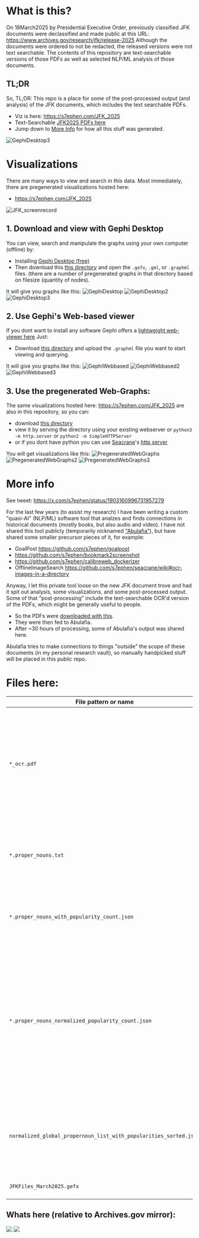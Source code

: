 # What is this?
On 18March2025 by Presidential Executive Order, previously classified JFK documents were declassified and made public at this URL:
https://www.archives.gov/research/jfk/release-2025
Although the documents were ordered to not be redacted, the released versions were not text searchable. The contents of this repository
are text-searchable versions of those PDFs as well as selected NLP/ML analysis of those documents.

## TL;DR
So, TL;DR: This repo is a place for *some* of the post-processed output (and analysis) of the JFK documents, which includes the text searchable PDFs.

- Viz is here: https://s7ephen.com/JFK_2025
- Text-Searchable [JFK2025 PDFs here](./0318) 
- Jump down to [More Info](#more-info) for how all this stuff was generated.

![GephiDesktop3](./README_md_files/GephiDesktop3.png)

# Visualizations

There are many ways to view and search in this data. Most immediately,
there are pregenerated visualizations hosted here:
- https://s7ephen.com/JFK_2025

![JFK_screenrecord](./README_md_files/JFK_Viz_Screenrecord_fast.gif)

## 1. Download and view with Gephi Desktop
You can view, search and manipulate the graphs using your own computer (offline) by:
- Installing [Gephi Desktop (free)](https://gephi.org) 
- Then download this [this directory](./graphs) and open the `.gefx`, `.gml`, or `.graphml` files. (there are a number of pregenerated graphs in that directory based on filesize (quantity of nodes).

It will give you graphs like this:
![GephiDesktop](./README_md_files/GephiDesktop.png)
![GephiDesktop2](./README_md_files/GephiDesktop2.png)
![GephiDesktop3](./README_md_files/GephiDesktop3.png)

## 2. Use Gephi's Web-based viewer
If you dont want to install any software Gephi offers a [lightweight web-viewer here](http://gephi.org/gephi-lite/) Just:
- Download [this directory](./graphs) and upload the `.graphml` file you want to start viewing and querying.

It will give you graphs like this:
![GephiWebbased](./README_md_files/GephiLite_webbased.png)
![GephiWebbased2](./README_md_files/GephiLite_webbased2.png)
![GephiWebbased3](./README_md_files/GephiLite_webbased3.png)

## 3. Use the pregenerated Web-Graphs:
The same visualizations hosted here: https://s7ephen.com/JFK_2025 are also in this repository, so you can:
- download [this directory](./pregenerated_web_graphs)
- view it by serving the directory using your existing webserver or `python3 -m http.server` or `python2 -m SimpleHTTPServer`
- or if you dont have python you can use [Seacrane](https://github.com/s7ephen/seacrane)'s [http server](https://github.com/s7ephen/seacrane/wiki#share-a-directory-via-http-httpdir)

You will get visualizations like this:
![PregeneratedWebGraphs](./README_md_files/PregeneratedWebGraphs.png)
![PregeneratedWebGraphs2](./README_md_files/PregeneratedWebGraphs2.png)
![PregeneratedWebGraphs3](./README_md_files/PregeneratedWebGraphs3.png)

# More info
See tweet: https://x.com/s7ephen/status/1903160996731957279 

For the last few years (to assist my research) I have been writing a custom "quasi-AI" (NLP/ML) software tool that analzes and finds connections in historical documents (mostly books, but also audio and video).
I have not shared this tool publicly (temporarily nicknamed ["Abulafia"](https://en.wikipedia.org/wiki/Foucault%27s_Pendulum#Plot_summary)), but have shared some smaller precursor pieces of it, for example:
- GoalPost https://github.com/s7ephen/goalpost
- https://github.com/s7ephen/bookmark2screenshot
- https://github.com/s7ephen/calibreweb_dockerizer
- OfflineImageSearch https://github.com/s7ephen/seacrane/wiki#ocr-images-in-a-directory

Anyway, I let this private tool loose on the new JFK document trove and had it spit out analysis, some visualizations, and some post-processed output.
Some of that "post-processing" include the text-searchable OCR'd version of the PDFs, which might be generally useful to people.

- So the PDFs were [downloaded with this](jfkmirror_politely.sh).
- They were then fed to Abulafia.
- After ~30 hours of processing, some of Abulafia's output was shared here.

Abulafia tries to make connections to things "outside" the scope of these documents (in my personal research vault), so manually handpicked stuff will be placed in this public repo.


# Files here:
|File pattern or name | Description | 
|-|-|
|`*_ocr.pdf`| Text searchable version of file by the same name (sans "_ocr") from Archives.gov E.G. [104-10173-10132_ocr.pdf](./0318/104-10173-10132_ocr.pdf) corresponds to [104-10173-10132.pdf (on Archives.gov)](https://www.archives.gov/files/research/jfk/releases/2025/0318/104-10173-10132.pdf) |
|`*.proper_nouns.txt`| Proper nouns extracted from the PDF, this includes Organization abbreviations, or algorithmic guesses at any of these.|
|`*.proper_nouns_with_popularity_count.json` | All the proper nouns sorted uniquely with their number of occurences in the document.|
|`*.proper_nouns_normalized_popularity_count.json` | Proper nouns "normalized" algorithmically (removing case, punctuation, and calculating "string sameness" (Levenstein distance, et al)) and then sorted for popularity. E.G. `"E. Howard Hunt"` becomes equal to `"howard hunt, e"`
|`normalized_global_propernoun_list_with_popularities_sorted.json`| All proper nouns extracted from all the documents, normalized, and sorted by popularity with occurence counts.|
| `JFKFiles_March2025.gefx` | Graph database for viz and search |


## Whats here (relative to Archives.gov mirror):
![](README_md_files/JFK_files_dirtree.png)
![](README_md_files/OCR_FileCount.png)
